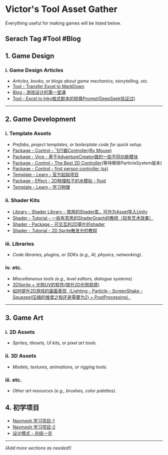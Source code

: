 # Victor's Tool Asset Gather

Everything useful for making games will be listed below.

Serach Tag #Tool #Blog
---

## 1. Game Design
### i. Game Design Articles
- *Articles, books, or blogs about game mechanics, storytelling, etc.*
- [Tool - Transfer Excel to MarkDown](https://tableconvert.com/excel-to-markdown)
- [Blog - 游戏设计的第一堂课](https://medium.com/game-design-fundamentals/the-formal-elements-of-game-design-28c08ac5f57e)
- [Tool - Excel to Inky格式剧本的转换Prompt(DeepSeek验证过)](https://github.com/Victormaa/Victor-s-Tool-Asset-Gather/blob/main/PromptForLLM_Excel_Script_Convertor)

---

## 2. Game Development
### i. Template Assets
- *Prefabs, project templates, or boilerplate code for quick setup.*
- [Package - Control - 飞行器Controller(By Mouse)](https://github.com/brihernandez/MouseFlight)
- [Package - Vice - 基于AdvantureCreator做的一些不同功能模块](https://adventurecreator.org/downloads)
- [Package - Control - The Best 2D Controller](https://github.com/Matthew-J-Spencer/Ultimate-2D-Controller/tree/main)(等待移除ParticleSystem版本)
- [Package - Control - first person controller (ss)](https://github.com/Hertzole/gold-player)
- [Template - Learn - 官方起始项目](https://assetstore.unity.com/publishers/1)
- [Package - Effect - 2D物理粒子的水模拟 - fluid](https://github.com/AlexandreSajus/Unity-Fluid-Simulation)
- [Template - Learn - 学习物理](https://github.com/Unity-Technologies/PhysicsExamples2D)
### ii. Shader Kits
- [Library - Shader Library - 常用的Shader库，可作为Asset导入Unity](https://lygia.xyz/)
- [Shader - Tutorial - 一些有意思的ShaderGraph的教程（较有艺术效果）](https://www.cyanilux.com/)
- [Shader - Package - 可交互的2D草叶的shader](https://github.com/aarthificial/pixelgraphics)
- [Shader - Tutorial - 2D Sprite散发光的教程](https://www.youtube.com/watch?v=Tm0rRX8GnFk)
### iii. Libraries
- *Code libraries, plugins, or SDKs (e.g., AI, physics, networking).*
### iv. etc.
- *Miscellaneous tools (e.g., level editors, dialogue systems).*
- [2DSprite + 光照UV的软件(提升2D光照观感)](https://lygia.xyz/)
- [如何提升2D游戏的画面表现（Lighting - Particle - ScreenShake - Squezee(压缩的维度之和还是需要为2) + PostProcessing）](https://www.youtube.com/watch?v=pknKu03myC4)

---

## 3. Game Art
### i. 2D Assets
- *Sprites, tilesets, UI kits, or pixel art tools.*
### ii. 3D Assets
- *Models, textures, animations, or rigging tools.*
### iii. etc.
- *Other art resources (e.g., brushes, color palettes).*

## 4. 初学项目
- [Navmesh 学习项目-1](https://github.com/Brackeys/NavMesh-Tutorial)
- [Navmesh 学习项目-2](https://learn.unity.com/tutorial/unity-navmesh)
- [设计模式 - 总结一览](https://refactoringguru.cn/design-patterns/catalog)

---

*(Add more sections as needed!)*
